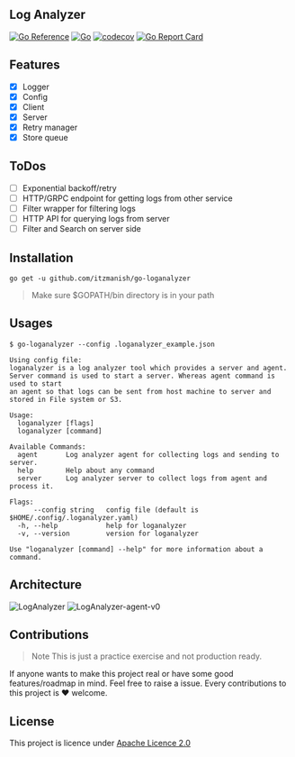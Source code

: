 ## Log Analyzer

[![Go Reference](https://pkg.go.dev/badge/github.com/itzmanish/go-loganalyzer.svg)](https://pkg.go.dev/github.com/itzmanish/go-loganalyzer) [![Go](https://github.com/itzmanish/go-loganalyzer/actions/workflows/go.yml/badge.svg)](https://github.com/itzmanish/go-loganalyzer/actions/workflows/go.yml) [![codecov](https://codecov.io/gh/itzmanish/go-loganalyzer/branch/master/graph/badge.svg?token=7434KW1MLY)](https://codecov.io/gh/itzmanish/go-loganalyzer) [![Go Report Card](https://goreportcard.com/badge/github.com/itzmanish/go-loganalyzer)](https://goreportcard.com/report/github.com/itzmanish/go-loganalyzer)

## Features

- [x] Logger
- [x] Config
- [x] Client
- [x] Server
- [x] Retry manager
- [x] Store queue

## ToDos

- [ ] Exponential backoff/retry
- [ ] HTTP/GRPC endpoint for getting logs from other service
- [ ] Filter wrapper for filtering logs
- [ ] HTTP API for querying logs from server
- [ ] Filter and Search on server side

## Installation

```
go get -u github.com/itzmanish/go-loganalyzer
```

> Make sure $GOPATH/bin directory is in your path

## Usages

```
$ go-loganalyzer --config .loganalyzer_example.json

Using config file:
loganalyzer is a log analyzer tool which provides a server and agent.
Server command is used to start a server. Whereas agent command is used to start
an agent so that logs can be sent from host machine to server and stored in File system or S3.

Usage:
  loganalyzer [flags]
  loganalyzer [command]

Available Commands:
  agent       Log analyzer agent for collecting logs and sending to server.
  help        Help about any command
  server      Log analyzer server to collect logs from agent and process it.

Flags:
      --config string   config file (default is $HOME/.config/.loganalyzer.yaml)
  -h, --help            help for loganalyzer
  -v, --version         version for loganalyzer

Use "loganalyzer [command] --help" for more information about a command.
```

## Architecture

![LogAnalyzer](https://user-images.githubusercontent.com/12438068/123430818-3e56c380-d5e6-11eb-9020-83b00984deea.png)
![LogAnalyzer-agent-v0](https://user-images.githubusercontent.com/12438068/123430891-4f073980-d5e6-11eb-8b7c-ead15c3adf8f.png)

## Contributions

> Note
> This is just a practice exercise and not production ready.

If anyone wants to make this project real or have some good features/roadmap in mind. Feel free to raise a issue.
Every contributions to this project is ❤️ welcome.

## License

This project is licence under [Apache Licence 2.0](https://github.com/itzmanish/go-loganalyzer/blob/master/LICENSE)
